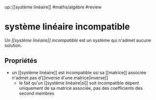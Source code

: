 up::[[système linéaire]]
#maths/algèbre #review 
# système linéaire incompatible
Un _[[système linéaire]] incompatible_ est un système qui n'admet aucune solution.

## Propriétés
 - un [[système linéaire]] est incompatible ssi sa [[matrice]] associée n'admet pas d'[[inverse d'une matrice|inverse]]
     - le fait qu'un [[système linéaire|sl]] soit incompatible dépent uniquement de sa matrice associée, pas des coefficients des second membres
